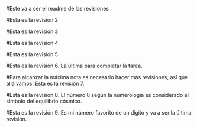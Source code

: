 #Este va a ser el readme de las revisiones

#Esta es la revisión 2 

#Esta es la revisión 3

#Esta es la revisión 4

#Esta es la revisión 5

#Esta es la revisión 6. La última para completar la tarea.

#Para alcanzar la máxima nota es necesario hacer más revisiones, así que allá vamos. Esta es la revisión 7.

#Esta es la revisión 8. El número 8 según la numerología es considerado el símbolo del equilibrio cósmico. 

#Esta es la revisión 9. Es mi número favorito de un dígito y va a ser la última revisión.
